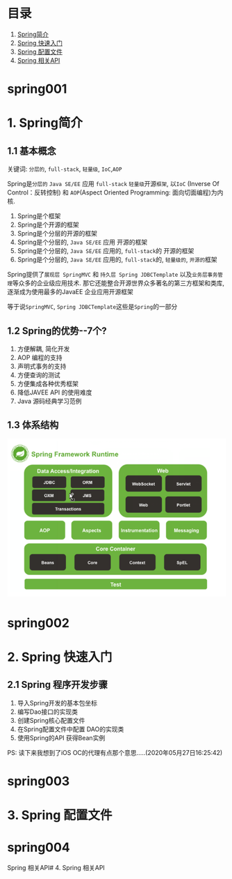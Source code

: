 # 目录

1. [Spring简介](#spring001)
2. [Spring 快速入门](#spring002)
3. [Spring 配置文件](#spring003)
4. [Spring 相关API](#spring004)




# spring001
# 1. Spring简介

## 1.1 基本概念

关键词: `分层的`, `full-stack`, `轻量级`, `IoC`,`AOP`

Spring是`分层的` `Java SE/EE` 应用 `full-stack` `轻量级`开源`框架`,  以`IoC` (Inverse Of Control：反转控制) 和 `AOP`(Aspect Oriented Programming: 面向切面编程)为内核.

1. Spring是个框架
2. Spring是个开源的框架
3. Spring是个分层的开源的框架
4. Spring是个分层的, `Java SE/EE` 应用 开源的框架
5. Spring是个分层的, `Java SE/EE` 应用的, `full-stack`的  开源的框架
6. Spring是个分层的, `Java SE/EE` 应用的, `full-stack`的, `轻量级的`,  `开源的`框架

Spring提供了`展现层 SpringMVC` 和 `持久层 Spring JDBCTemplate` 以及`业务层事务管理`等众多的企业级应用技术. 
那它还能整合开源世界众多著名的第三方框架和类库, 逐渐成为使用最多的JavaEE 企业应用开源框架

等于说`SpringMVC`, `Spring JDBCTemplate`这些是`Spring`的一部分


## 1.2 Spring的优势--7个?

1. 方便解耦, 简化开发
2. AOP 编程的支持
3. 声明式事务的支持
4. 方便查询的测试
5. 方便集成各种优秀框架
6. 降低JAVEE API 的使用难度
7. Java 源码经典学习范例

## 1.3 体系结构
![spring001](images/spring001.png)


# spring002
# 2. Spring 快速入门


## 2.1 Spring 程序开发步骤

1. 导入Spring开发的基本包坐标
2. 编写Dao接口的实现类
3. 创建Spring核心配置文件
4. 在Spring配置文件中配置 DAO的实现类
5. 使用Spring的API 获得Bean实例

PS: 读下来我想到了iOS OC的代理有点那个意思.....(2020年05月27日16:25:42)

# spring003
# 3. Spring 配置文件


# spring004
Spring 相关API# 4. Spring 相关API